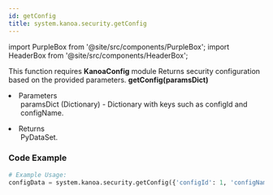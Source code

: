 ```yaml
---
id: getConfig
title: system.kanoa.security.getConfig
---
```


import PurpleBox from '@site/src/components/PurpleBox';
import HeaderBox from '@site/src/components/HeaderBox';

<PurpleBox>This function requires <b>KanoaConfig</b> module</PurpleBox>
<HeaderBox header="Description">Returns security configuration based on the provided parameters.</HeaderBox>
<HeaderBox header="Syntax">
    <b>getConfig(paramsDict)</b>
    <li>Parameters <br />
        <ul>paramsDict (Dictionary) - Dictionary with keys such as configId and configName.</ul>
    </li>
    <li>Returns <br />
        <ul>PyDataSet.</ul>
    </li>
</HeaderBox>

### Code Example

```python
# Example Usage:
configData = system.kanoa.security.getConfig({'configId': 1, 'configName': 'SecurityConfig'})
